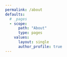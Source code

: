 ```yaml
---
permalink: /about
defaults:
  # _pages
  - scope:
      path: "About"
      type: pages
    values:
      layout: single
      author_profile: true
---
```

